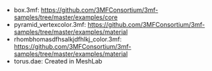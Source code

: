 - box.3mf: https://github.com/3MFConsortium/3mf-samples/tree/master/examples/core
- pyramid_vertexcolor.3mf: https://github.com/3MFConsortium/3mf-samples/tree/master/examples/material
- rhombhomasdfhsalkjdfhlkj_color.3mf: https://github.com/3MFConsortium/3mf-samples/tree/master/examples/material
- torus.dae: Created in MeshLab

